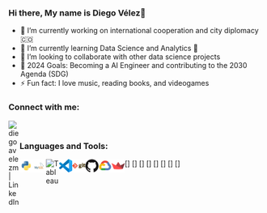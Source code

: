 ### Hi there, My name is Diego Vélez👋

<!--
**diegoavelez/diegoavelez** is a ✨ _special_ ✨ repository because its `README.md` (this file) appears on your GitHub profile.

Here are some ideas to get you started:

- 🔭 I’m currently working on ...
- 🌱 I’m currently learning ...
- 👯 I’m looking to collaborate on ...
- 🤔 I’m looking for help with ...
- 💬 Ask me about ...
- 📫 How to reach me: ...
- 😄 Pronouns: ...
- ⚡ Fun fact: ...

-->

- 🔭 I’m currently working on international cooperation and city diplomacy 🇨🇴
- 🌱 I’m currently learning Data Science and Analytics 🤣
- 👯 I’m looking to collaborate with other data science projects
- 🥅 2024 Goals: Becoming a AI Engineer and contributing to the 2030 Agenda (SDG)
- ⚡ Fun fact: I love music, reading books, and videogames

### Connect with me:

[<img align="left" alt="diegoavelezm | LinkedIn" width="22px" src="https://cdn.jsdelivr.net/npm/simple-icons@v3/icons/linkedin.svg" />][linkedin]

<br />

### Languages and Tools:

[<img align="left" alt="Python" width="26px" src="https://raw.githubusercontent.com/github/explore/80688e429a7d4ef2fca1e82350fe8e3517d3494d/topics/python/python.png" />]
[<img align="left" alt="MySQL" width="26px" src="https://raw.githubusercontent.com/github/explore/80688e429a7d4ef2fca1e82350fe8e3517d3494d/topics/mysql/mysql.png" />]
[<img align="left" alt="Tableau" width="26px" src="https://cdn.worldvectorlogo.com/logos/tableau-software.svg" />]
[<img align="left" alt="Visual Studio Code" width="26px" src="https://raw.githubusercontent.com/github/explore/80688e429a7d4ef2fca1e82350fe8e3517d3494d/topics/visual-studio-code/visual-studio-code.png" />]
[<img align="left" alt="Git" width="26px" src="https://raw.githubusercontent.com/github/explore/80688e429a7d4ef2fca1e82350fe8e3517d3494d/topics/git/git.png" />]
[<img align="left" alt="GitHub" width="26px" src="https://raw.githubusercontent.com/github/explore/78df643247d429f6cc873026c0622819ad797942/topics/github/github.png" />]
[<img align="left" alt="Google Cloud Platform" width="26px" src="https://github.com/devicons/devicon/blob/master/icons/googlecloud/googlecloud-original.svg" />]
[<img align="left" alt="Streamlit" width="26px" src="https://github.com/devicons/devicon/blob/master/icons/streamlit/streamlit-original.svg" />]

<br />
<br />

[linkedin]: https://www.linkedin.com/in/diegoavelezm/
